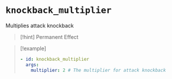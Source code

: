 # `knockback_multiplier`

Multiplies attack knockback

> [!hint] Permanent Effect

> [!example]
> ```yaml
> - id: knockback_multiplier
>   args:
>     multiplier: 2 # The multiplier for attack knockback
> ```
